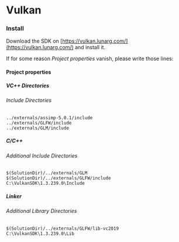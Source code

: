 # Vulkan

### Install
Download the SDK on [https://vulkan.lunarg.com/](https://vulkan.lunarg.com/) and install it.

If for some reason *Project properties* vanish, please write those lines: 
#### Project properties
##### VC++ Directories
###### Include Directories
```
../externals/assimp-5.0.1/include
../externals/GLFW/include
../externals/GLM/include
```
##### C/C++
###### Additional Include Directories
```
$(SolutionDir)/../externals/GLM
$(SolutionDir)/../externals/GLFW/include
C:\VulkanSDK\1.3.239.0\Include
```
##### Linker
###### Additional Library Directories
```
$(SolutionDir)/../externals/GLFW/lib-vc2019
C:\VulkanSDK\1.3.239.0\Lib
```